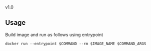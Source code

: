 v1.0

## Usage

Build image and run as follows using entrypoint

``docker run --entrypoint $COMMAND --rm $IMAGE_NAME $COMMAND_ARGS``
